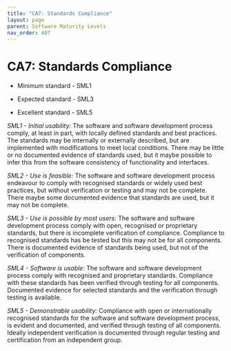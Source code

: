 ```yaml
---
title: "CA7: Standards Compliance"
layout: page
parent: Software Maturity Levels
nav_order: 407
---
```


# CA7: Standards Compliance

- Minimum standard - SML1

- Expected standard - SML3

- Excellent standard - SML5

*SML1 - Initial usability:* The software and software development
process comply, at least in part, with locally defined standards and
best practices. The standards may be internally or externally described,
but are implemented with modifications to meet local conditions. There
may be little or no documented evidence of standards used, but it maybe
possible to infer this from the software consistency of functionality
and interfaces.

*SML2 - Use is feasible:* The software and software development process
endeavour to comply with recognised standards or widely used best
practices, but without verification or testing and may not be complete.
There maybe some documented evidence that standards are used, but it may
not be complete.

*SML3 - Use is possible by most users:* The software and software
development process comply with open, recognised or proprietary
standards, but there is incomplete verification of compliance.
Compliance to recognised standards has be tested but this may not be for
all components. There is documented evidence of standards being used,
but not of the verification of components.

*SML4 - Software is usable:* The software and software development
process comply with recognised and proprietary standards. Compliance
with these standards has been verified through testing for all
components. Documented evidence for selected standards and the
verification through testing is available.

*SML5 - Demonstrable usability:* Compliance with open or internationally
recognised standards for the software and software development process,
is evident and documented, and verified through testing of all
components. Ideally independent verification is documented through
regular testing and certification from an independent group.
